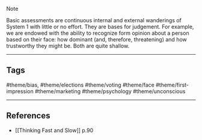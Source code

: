 
> [!NOTE]
> 
Basic assessments are continuous internal and external wanderings of System 1 with little or no effort. They are bases for judgement. 
For example, we are endowed with the ability to recognize form opinion about a person based on their face: how dominant (and, therefore, threatening) and how trustworthy they might be. Both are quite shallow.

---
## Tags
#theme/bias, #theme/elections #theme/voting #theme/face #theme/first-impression #theme/marketing #theme/psychology #theme/unconscious 

---
## References
- [[Thinking Fast and Slow]] p.90